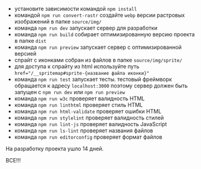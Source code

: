- установите зависимости командой `npm install`
- командой `npm run convert-rastr` создайте `webp` версии растровых изображений в папке `source/img/`
- команда `npm run dev` запускает сервер для разработки
- команда `npm run build` собирает оптимизированную версию проекта в папке `dist`
- команда `npm run preview` запускает сервер с оптимизированной версией
- спрайт с иконками собран из файлов в папке `source/img/sprite/`
- для доступа к спрайту из html используйте путь `href="/__spritemap#sprite-{название файла иконки}"`
- команда `npm run test` запускает тесты. тестовый фреймворк обращается к адресу `localhost:3000` поэтому сервер должен быть запущен с `npm run dev` или `npm run preview`
- команда `npm run w3c` проверяет валидность HTML
- команда `npm run linthtml` проверяет стиль HTML
- команда `npm run html-validate` проверяет ошибки HTML
- команда `npm run stylelint` проверяет валидность стилей
- команда `npm run lint-js` проверяет валидность JavaScript
- команда `npm run ls-lint` проверяет названия файлов
- команда `npm run editorconfig` проверяет формат файлов

На разработку проекта ушло 14 дней.

ВСЕ!!!
